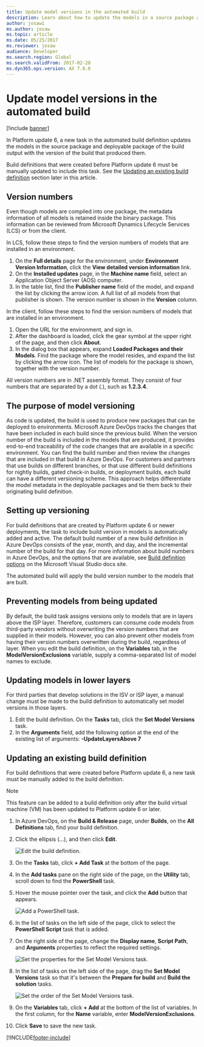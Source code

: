 ```yaml
---
title: Update model versions in the automated build
description: Learn about how to update the models in a source package and deployable package of the build output with the version of the build that produced them.
author: josaw1
ms.author: josaw
ms.topic: article
ms.date: 05/25/2017
ms.reviewer: josaw
audience: Developer
ms.search.region: Global
ms.search.validFrom: 2017-02-28
ms.dyn365.ops.version: AX 7.0.0
---
```


# Update model versions in the automated build

[!include [banner](../includes/banner.md)]

In Platform update 6, a new task in the automated build definition updates the models in the source package and deployable package of the build output with the version of the build that produced them.

Build definitions that were created before Platform update 6 must be manually updated to include this task. See the [Updating an existing build definition](#updating-an-existing-build-definition) section later in this article.

## Version numbers 
Even though models are compiled into one package, the metadata information of all models is retained inside the binary package. This information can be reviewed from Microsoft Dynamics Lifecycle Services (LCS) or from the client.

In LCS, follow these steps to find the version numbers of models that are installed in an environment.

1. On the **Full details** page for the environment, under **Environment Version Information**, click the **View detailed version information** link. 
1. On the **Installed updates** page, in the **Machine name** field, select an Application Object Server (AOS) computer. 
1. In the table list, find the **Publisher name** field of the model, and expand the list by clicking the arrow icon. A full list of all models from that publisher is shown. The version number is shown in the **Version** column.

In the client, follow these steps to find the version numbers of models that are installed in an environment.

1. Open the URL for the environment, and sign in. 
1. After the dashboard is loaded, click the gear symbol at the upper right of the page, and then click **About**. 
1. In the dialog box that appears, expand **Loaded Packages and their Models**. Find the package where the model resides, and expand the list by clicking the arrow icon. The list of models for the package is shown, together with the version number.

All version numbers are in .NET assembly format. They consist of four numbers that are separated by a dot (.), such as **1.2.3.4**.

## The purpose of model versioning
As code is updated, the build is used to produce new packages that can be deployed to environments. Microsoft Azure DevOps tracks the changes that have been included in each build since the previous build. When the version number of the build is included in the models that are produced, it provides end-to-end traceability of the code changes that are available in a specific environment. You can find the build number and then review the changes that are included in that build in Azure DevOps. For customers and partners that use builds on different branches, or that use different build definitions for nightly builds, gated check-in builds, or deployment builds, each build can have a different versioning scheme. This approach helps differentiate the model metadata in the deployable packages and tie them back to their originating build definition.

## Setting up versioning
For build definitions that are created by Platform update 6 or newer deployments, the task to include build version in models is automatically added and active. The default build number of a new build definition in Azure DevOps consists of the year, month, and day, and the incremental number of the build for that day. For more information about build numbers in Azure DevOps, and the options that are available, see [Build definition options](https://www.visualstudio.com/docs/build/define/options#Buildnumberformat) on the Microsoft Visual Studio docs site.

The automated build will apply the build version number to the models that are built.

## Preventing models from being updated
By default, the build task assigns versions only to models that are in layers above the ISP layer. Therefore, customers can consume code models from third-party vendors without overwriting the version numbers that are supplied in their models. However, you can also prevent other models from having their version numbers overwritten during the build, regardless of layer. When you edit the build definition, on the **Variables** tab, in the **ModelVersionExclusions** variable, supply a comma-separated list of model names to exclude.

## Updating models in lower layers
For third parties that develop solutions in the ISV or ISP layer, a manual change must be made to the build definition to automatically set model versions in those layers. 

1. Edit the build definition. On the **Tasks** tab, click the **Set Model Versions** task. 
1. In the **Arguments** field, add the following option at the end of the existing list of arguments: **-UpdateLayersAbove 7**

## Updating an existing build definition
For build definitions that were created before Platform update 6, a new task must be manually added to the build definition.

> [!NOTE]
> This feature can be added to a build definition only after the build virtual machine (VM) has been updated to Platform update 6 or later.

1. In Azure DevOps, on the **Build & Release** page, under **Builds**, on the **All Definitions** tab, find your build definition. 
1. Click the ellipsis (…), and then click **Edit**.

    ![Edit the build definition.](media/builddef_edit.png)

1. On the **Tasks** tab, click **+ Add Task** at the bottom of the page.
1. In the **Add tasks** pane on the right side of the page, on the **Utility** tab, scroll down to find the **PowerShell** task. 
1. Hover the mouse pointer over the task, and click the **Add** button that appears.

    ![Add a PowerShell task.](media/builddef_addpowershelltask.png)

1. In the list of tasks on the left side of the page, click to select the **PowerShell Script** task that is added.
1. On the right side of the page, change the **Display name**, **Script Path**, and **Arguments** properties to reflect the required settings.

    ![Set the properties for the Set Model Versions task.](media/builddef_setmodelversions_settings.png)

1. In the list of tasks on the left side of the page, drag the **Set Model Versions** task so that it's between the **Prepare for build** and **Build the solution** tasks.

    ![Set the order of the Set Model Versions task.](media/builddef_setmodelversions_order.png)

1. On the **Variables** tab, click **+ Add** at the bottom of the list of variables. In the first column, for the **Name** variable, enter **ModelVersionExclusions**.
1. Click **Save** to save the new task.


[!INCLUDE[footer-include](../../../includes/footer-banner.md)]
